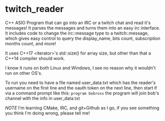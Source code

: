 # twitch_reader


C++ ASIO Program that can go into an IRC or a twitch chat and read it's messages! It parses the messages and turns them into an easy irc interface. It includes code to change the irc::message type to a twitch::message, which gives easy control to query the display_name, bits count, subscription months count, and more!

It uses C++17 \<iterator>'s std::size() for array size, but other than that a C++14 compiler should work.

I know it runs on both Linux and Windows, I see no reason why it wouldn't run on other OS's.

To run you need to have a file named user_data.txt which has the reader's username on the first line and the oauth token on the next line, then start if via a command prompt like this: `program bobross` the program will join bob's channel with the info in user_data.txt 


*NOTE* I'm learning CMake, IRC, and git+Github as I go, if you see something you think I'm doing wrong, please tell me!

